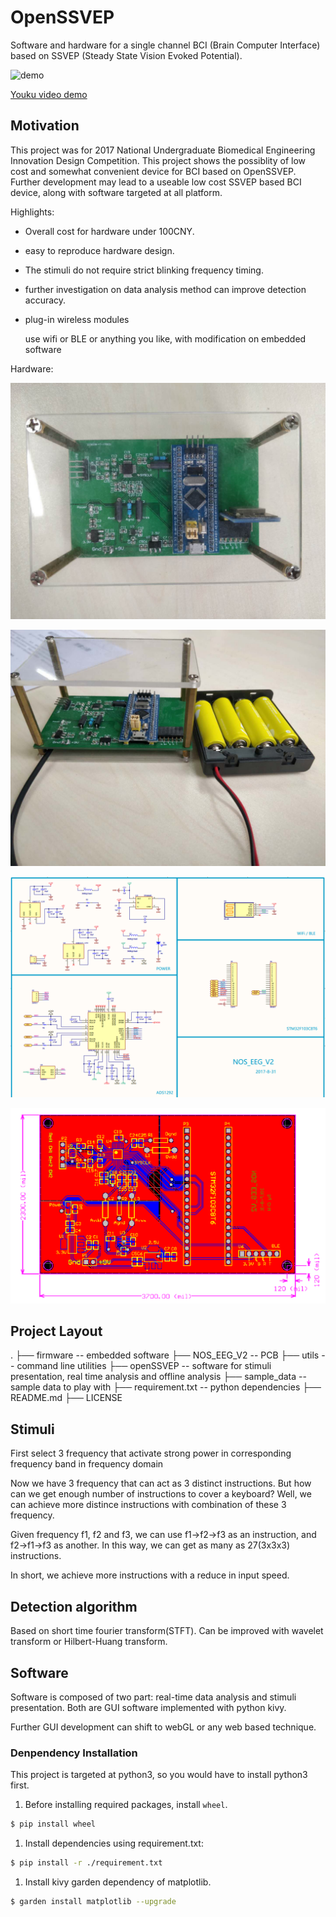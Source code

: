 # OpenSSVEP

Software and hardware for a single channel BCI (Brain Computer Interface) based on SSVEP (Steady State Vision Evoked Potential).

![demo](./.imgs/demo.gif)

[Youku video demo](https://v.youku.com/v_show/id_XMzA5NDg0MzY3Mg==.html)

## Motivation

This project was for 2017 National Undergraduate Biomedical Engineering Innovation Design Competition. This project shows the possiblity of low cost and somewhat convenient device for BCI based on OpenSSVEP. Further development may lead to a useable low cost SSVEP based BCI device, along with software targeted at all platform.

Highlights:

- Overall cost for hardware under 100CNY.
- easy to reproduce hardware design.
- The stimuli do not require strict blinking frequency timing.
- further investigation on data analysis method can improve detection accuracy.
- plug-in wireless modules

  use wifi or BLE or anything you like, with modification on embedded software

Hardware:

![hardware overview](./.imgs/hardware_overview.jpg)

![hardware with battery](./.imgs/hardware_with_battery.jpg)

![PCB schema](./.imgs/schema.png)

![PCB layout](./.imgs/PCB_layout.png)

## Project Layout

.
├── firmware -- embedded software
├── NOS_EEG_V2 -- PCB
├── utils -- command line utilities
├── openSSVEP -- software for stimuli presentation, real time analysis and offline analysis
├── sample_data -- sample data to play with
├── requirement.txt -- python dependencies
├── README.md
├── LICENSE

## Stimuli

First select 3 frequency that activate strong power in corresponding frequency band in frequency domain

Now we have 3 frequency that can act as 3 distinct instructions. But how can we get enough number of instructions to cover a keyboard?
Well, we can achieve more distince instructions with combination of these 3 frequency.

Given frequency f1, f2 and f3, we can use f1->f2->f3 as an instruction, and f2->f1->f3 as another.
In this way, we can get as many as 27(3x3x3) instructions.

In short, we achieve more instructions with a reduce in input speed.

## Detection algorithm

Based on short time fourier transform(STFT). Can be improved with wavelet transform or Hilbert-Huang transform.

## Software

Software is composed of two part: real-time data analysis and stimuli presentation. Both are GUI software implemented with python kivy.

Further GUI development can shift to webGL or any web based technique.

### Denpendency Installation

This project is targeted at python3, so you would have to install python3 first.

1. Before installing required packages, install `wheel`.

```sh
$ pip install wheel
```

1. Install dependencies using requirement.txt:

```sh
$ pip install -r ./requirement.txt
```

1. Install kivy garden dependency of matplotlib.

```sh
$ garden install matplotlib --upgrade
```
